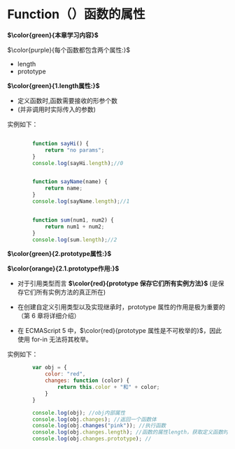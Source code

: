 # Function（）函数的属性

**$\color{green}{本章学习内容}$**

$\color{purple}{每个函数都包含两个属性:}$

- length
- prototype

**$\color{green}{1.length属性:}$**

- 定义函数时,函数需要接收的形参个数
- (并非调用时实际传入的参数)

实例如下：

```javascript

        function sayHi() {
            return "no params";
        }
        console.log(sayHi.length);//0


        function sayName(name) {
            return name;
        }
        console.log(sayName.length);//1


        function sum(num1, num2) {
            return num1 + num2;
        }
        console.log(sum.length);//2

```

**$\color{green}{2.prototype属性:}$**

**$\color{orange}{2.1.prototype作用:}$**

- 对于引用类型而言
**$\color{red}{prototype 保存它们所有实例方法}$**
(是保存它们所有实例⽅法的真正所在)

- 在创建自定义引用类型以及实现继承时，prototype 属性的作用是极为重要的
（第 6 章将详细介绍）

- 在 ECMAScript 5 中，$\color{red}{prototype 属性是不可枚举的}$，因此使用 for-in 无法将其枚举。

实例如下：

```javascript
        var obj = {
            color: "red",
            changes: function (color) {
                return this.color + "和" + color;
            }
        }

        console.log(obj); //obj内部属性
        console.log(obj.changes); //返回一个函数体
        console.log(obj.changes("pink")); //执行函数
        console.log(obj.changes.length); //函数的属性length，获取定义函数时的形参数量
        console.log(obj.changes.prototype); //
```
